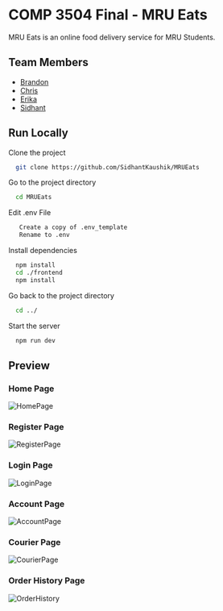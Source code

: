 
# COMP 3504 Final - MRU Eats

MRU Eats is an online food delivery service for MRU Students.


## Team Members

- [Brandon](https://github.com/Bchan1999)
- [Chris](https://github.com/Cstep212)
- [Erika](https://github.com/erikarobles)
- [Sidhant](https://github.com/SidhantKaushik)



## Run Locally

Clone the project

```bash
  git clone https://github.com/SidhantKaushik/MRUEats
```

Go to the project directory

```bash
  cd MRUEats
```

Edit .env File
```bash
   Create a copy of .env_template
   Rename to .env
```

Install dependencies

```bash
  npm install
  cd ./frontend
  npm install
```

Go back to the project directory

```bash
  cd ../
```
Start the server

```bash
  npm run dev
```

## Preview

### Home Page
![HomePage](https://github.com/chrisStepien/MRUEats/assets/31741153/e89cd08a-455a-472f-bb0a-62e6f3b08152)
### Register Page
![RegisterPage](https://github.com/chrisStepien/MRUEats/assets/31741153/5e90a974-ab6c-4bff-9645-d5c65fdc78bc)
### Login Page
![LoginPage](https://github.com/chrisStepien/MRUEats/assets/31741153/a77d53d8-d54a-4eb5-bbb6-3cb3ba0bcf4e)
### Account Page
![AccountPage](https://github.com/chrisStepien/MRUEats/assets/31741153/86c54d95-d084-41df-8efc-a1e15f0e9737)
### Courier Page
![CourierPage](https://github.com/chrisStepien/MRUEats/assets/31741153/97930e09-286d-4c91-8f7b-9b23213a7259)
### Order History Page
![OrderHistory](https://github.com/chrisStepien/MRUEats/assets/31741153/53de7db6-94b1-4c8f-ab41-7ece4c4835a4)



